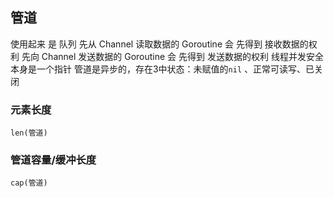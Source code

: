 ##  管道
使用起来 是 队列
先从 Channel 读取数据的 Goroutine 会 先得到 接收数据的权利
先向 Channel 发送数据的 Goroutine 会 先得到 发送数据的权利
线程并发安全
本身是一个指针
管道是异步的，存在3中状态：未赋值的`nil` 、正常可读写、已关闭

###   元素长度
`len(管道)` 

###   管道容量/缓冲长度
`cap(管道)` 

